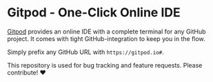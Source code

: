 # Gitpod - One-Click Online IDE

[Gitpod](gitpod.io) provides an online IDE with a complete terminal for any GitHub project.
It comes with tight GitHub-integration to keep you in the flow.

Simply prefix any GitHub URL with `https://gitpod.io#`.

This repository is used for bug tracking and feature requests. Please contribute! :heart:
